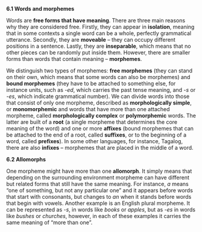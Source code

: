 **6.1 Words and morphemes**

Words are **free forms that have meaning**. There are three main reasons why they are considered free. Firstly, they can appear in **isolation**, meaning that in some contexts a single word can be a whole, perfectly grammatical utterance. Secondly, they are **moveable** – they can occupy different positions in a sentence. Lastly, they are **inseparable**, which means that no other pieces can be randomly put inside them. However, there are smaller forms than words that contain meaning – **morphemes**.

We distinguish two types of morphemes: **free morphemes** (they can stand on their own, which means that some words can also be morphemes) and **bound morphemes** (they have to be attached to something else, for instance units, such as _-ed_, which carries the past tense meaning, and _-s_ or _-es_, which indicate grammatical number). We can divide words into those that consist of only one morpheme, described as **morphologically simple**, or **monomorphemic** and words that have more than one attached morpheme, called **morphologically complex** or **polymorphemic** words. The latter are built of a **root** (a single morpheme that determines the core meaning of the word) and one or more **affixes** (bound morphemes that can be attached to the end of a root, called **suffixes**, or to the beginning of a word, called **prefixes**). In some other languages, for instance, Tagalog, there are also **infixes** – morphemes that are placed in the middle of a word.

**6.2 Allomorphs**

One morpheme might have more than one **allomorph**. It simply means that depending on the surrounding environment morpheme can have different but related forms that still have the same meaning. For instance, _a_ means “one of something, but not any particular one” and it appears before words that start with consonants, but changes to _an_ when it stands before words that begin with vowels. Another example is an English plural morpheme. It can be represented as _-s_, in words like _books_ or _apples_, but as _-es_ in words like _bushes_ or _churches_, however, in each of these examples it carries the same meaning of “more than one”.